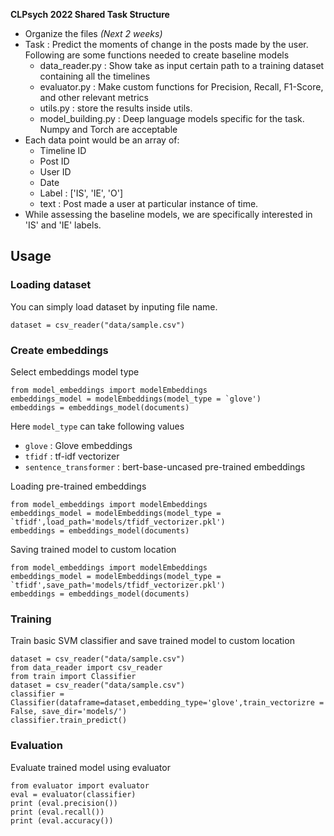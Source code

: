 **CLPsych 2022 Shared Task Structure**

* Organize the files _(Next 2 weeks)_
* Task : Predict the moments of change in the posts made by the user. Following are some functions needed to create baseline models 
    * data_reader.py : Show take as input certain path to a training dataset containing all the timelines 
    * evaluator.py : Make custom functions for Precision, Recall, F1-Score, and other relevant metrics
    * utils.py : store the results inside utils. 
    * model_building.py : Deep language models specific for the task. Numpy and Torch are acceptable
* Each data point would be an array of:
    * Timeline ID
    * Post ID
    * User ID
    * Date
    * Label : ['IS', 'IE', 'O']
    * text : Post made a user at particular instance of time.
* While assessing the baseline models, we are specifically interested in 'IS' and 'IE' labels.

## Usage
### Loading dataset
You can simply load dataset by inputing file name.
```
dataset = csv_reader("data/sample.csv")
```
### Create embeddings
Select embeddings model type
```
from model_embeddings import modelEmbeddings
embeddings_model = modelEmbeddings(model_type = `glove')
embeddings = embeddings_model(documents)
```
Here `model_type` can take following values
  * `glove` : Glove embeddings
  * `tfidf` : tf-idf vectorizer
  * `sentence_transformer` : bert-base-uncased pre-trained embeddings
 
Loading pre-trained embeddings
```
from model_embeddings import modelEmbeddings
embeddings_model = modelEmbeddings(model_type = `tfidf',load_path='models/tfidf_vectorizer.pkl')
embeddings = embeddings_model(documents)
```

Saving trained model to custom location
```
from model_embeddings import modelEmbeddings
embeddings_model = modelEmbeddings(model_type = `tfidf',save_path='models/tfidf_vectorizer.pkl')
embeddings = embeddings_model(documents)
```

### Training
Train basic SVM classifier and save trained model to custom location
```
dataset = csv_reader("data/sample.csv")
from data_reader import csv_reader
from train import Classifier
dataset = csv_reader("data/sample.csv")
classifier = Classifier(dataframe=dataset,embedding_type='glove',train_vectorizre = False, save_dir='models/')
classifier.train_predict()
```

### Evaluation
Evaluate trained model using evaluator
```
from evaluator import evaluator
eval = evaluator(classifier)
print (eval.precision())
print (eval.recall())
print (eval.accuracy())
```
